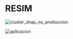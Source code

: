 # RESIM

![cluster_shap_no_produccion](https://github.com/OscarLpezAlvrez/RESIM/assets/105171851/ab48cafe-2111-4abb-a76e-895aa15c5432)


![aplicacion](https://github.com/OscarLpezAlvrez/RESIM/assets/105171851/2c6edcfe-dffe-4788-88d0-7d01d72eeceb)

